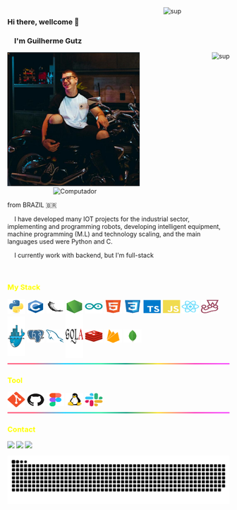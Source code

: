 
<img src="https://64.media.tumblr.com/059c5c6858ba200e7ec2f637bfd44428/tumblr_nzlh474yRf1u6w1edo6_250.gifv" min-width="400px" max-width="400px" width="150px" align="right" alt="sup">

### Hi there, wellcome 👋

### &nbsp;&nbsp;&nbsp; I'm Guilherme Gutz

<div>
  <img src="https://github.com/GuilhermeGutz/GuilhermeGutz/blob/main/Pic.png?raw=true style="border-radius: 50%" min-width="600px" max-width="600px" width="300px" alt="me">
  <img height="200em" src="https://github-readme-stats.vercel.app/api/top-langs/?username=guilhermegutz&layout=compact&langs_count=10&theme=dark" align="right" alt="sup"/>
  <img src="https://raw.githubusercontent.com/MicaelliMedeiros/micaellimedeiros/master/image/computer-illustration.png" min-width="400px" max-width="400px" width="400px" align="right" alt="Computador">
</div>  

<br>

<p> from BRAZIL 🇧🇷 </p>
<p>
 &nbsp;&nbsp;&nbsp; I have developed many IOT projects for the industrial sector, implementing and programming robots, developing intelligent equipment, machine programming (M.L) and technology scaling, and the main languages ​​used were Python and C.
</p>
<p>  
 &nbsp;&nbsp;&nbsp; I currently work with backend, but I'm full-stack
</p>

<br>

<div>
  <h3 style="color: #FFFF00;">  My Stack </h3> 
  <img align="center" alt="Gui-Python" height="35" width="40" src="https://raw.githubusercontent.com/devicons/devicon/master/icons/python/python-original.svg">
  <img align="center" alt="Gui-C" height="30" width="40" src="https://raw.githubusercontent.com/devicons/devicon/master/icons/c/c-original.svg">
  <img align="center" alt="Gui-Flask" height="30" width="40" src="https://raw.githubusercontent.com/devicons/devicon/master/icons/flask/flask-original.svg" />
  <img align="center" alt="Gui-nodejs" height="30" width="40" src="https://raw.githubusercontent.com/devicons/devicon/master/icons/nodejs/nodejs-original.svg" />
  <img align="center" alt="Gui-arduino" height="30" width="40" src="https://raw.githubusercontent.com/devicons/devicon/master/icons/arduino/arduino-original.svg" />
  <img align="center" alt="Gui-HTML" height="30" width="40" src="https://raw.githubusercontent.com/devicons/devicon/master/icons/html5/html5-original.svg">
  <img align="center" alt="Gui-CSS" height="30" width="40" src="https://raw.githubusercontent.com/devicons/devicon/master/icons/css3/css3-original.svg">
  <img align="center" alt="Gui-Ts" height="30" width="40" src="https://raw.githubusercontent.com/devicons/devicon/master/icons/typescript/typescript-plain.svg">
  <img align="center" alt="Gui-Js" height="30" width="40" src="https://raw.githubusercontent.com/devicons/devicon/master/icons/javascript/javascript-plain.svg">
  <img align="center" alt="Gui-React" height="30" width="40" src="https://raw.githubusercontent.com/devicons/devicon/master/icons/react/react-original.svg">
  <img align="center" alt="Gui-jest" height="30" width="40" src="https://raw.githubusercontent.com/devicons/devicon/master/icons/jest/jest-plain.svg" />
  <img align="center" alt="Gui-Docker" height="90" width="40" src="https://raw.githubusercontent.com/devicons/devicon/master/icons/docker/docker-original.svg" />
  <img align="center" alt="Gui-postgresql" height="30" width="40" src="https://raw.githubusercontent.com/devicons/devicon/master/icons/postgresql/postgresql-original.svg" />
  <img align="center" alt="Gui-mysql" height="30" width="40" src="https://raw.githubusercontent.com/devicons/devicon/master/icons/mysql/mysql-original.svg" />
  <img align="center" alt="Gui-sqlalchem" height="100" width="40" src="https://raw.githubusercontent.com/devicons/devicon/master/icons/sqlalchemy/sqlalchemy-original.svg" />
  <img align="center" alt="Gui-redis" height="30" width="40" src="https://raw.githubusercontent.com/devicons/devicon/master/icons/redis/redis-original.svg" />
  <img align="center" alt="Gui-firebase" height="30" width="40" src="https://raw.githubusercontent.com/devicons/devicon/master/icons/firebase/firebase-plain.svg" />
  <img align="center" alt="Gui-mongodb" height="30" width="40" src="https://raw.githubusercontent.com/devicons/devicon/master/icons/mongodb/mongodb-original.svg" />
</div> 
 <img src="https://github.com/GuilhermeGutz/GuilhermeGutz/blob/main/lineBar.png">
<div>
  <h3 style="color: #FFFF00;"> Tool </h3> 
  <img align="center" alt="Gui-git" height="35" width="40" src="https://raw.githubusercontent.com/devicons/devicon/master/icons/git/git-original.svg" />
  <img align="center" alt="Gui-github" height="30" width="40" src="https://raw.githubusercontent.com/devicons/devicon/master/icons/github/github-original.svg" />
  <img align="center" alt="Gui-figma" height="30" width="40" src="https://raw.githubusercontent.com/devicons/devicon/master/icons/figma/figma-original.svg" />
  <img align="center" alt="Gui-linux" height="30" width="40" src="https://raw.githubusercontent.com/devicons/devicon/master/icons/linux/linux-original.svg" />
  <img align="center" alt="Gui-slack" height="30" width="40" src="https://raw.githubusercontent.com/devicons/devicon/master/icons/slack/slack-original.svg" />
</div> 
 <img src="https://github.com/GuilhermeGutz/GuilhermeGutz/blob/main/lineBar.png">
<div>
  <h3 style="color: #FFFF00;"> Contact </h3> 
  <p align="left">
    <a href="guilherme.gutz6@gmail.com" target="_blank" alt="Gmail">
    <img src="https://img.shields.io/badge/Gmail-D14836?style=for-the-badge&logo=gmail&logoColor=white"/></a>
    <a href="https://www.linkedin.com/in/guilherme-gutz/" target="_blank" alt="Linkedin">
    <img src="https://img.shields.io/badge/-Linkedin-0e76a8?style=for-the-badge&logo=Linkedin&logoColor=white&link=https://www.linkedin.com/in/iuricode" /></a>
    <a href="https://www.instagram.com/guigutz_/" target="_blank" alt="Instagram">
    <img src="https://img.shields.io/badge/-Instagram-DF0174?style=for-the-badge&logo=instagram&logoColor=white&link=https://www.instagram.com/iuricoding/"/></a>
  </p>  
</div>

![](https://github.com/Platane/snk/raw/output/github-contribution-grid-snake-dark.svg)
